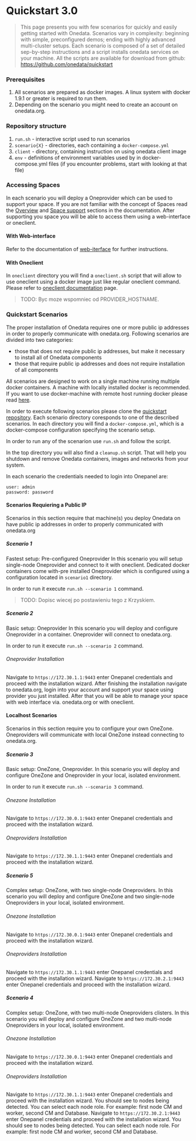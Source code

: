 # Quickstart 3.0

> This page presents you with few scenarios for quickly and easily getting started with Onedata. Scenarios vary in complexity: beginning with simple, preconfigured demos; ending with highly advanced multi-cluster setups. Each scenario is composed of a set of detailed sep-by-step instructions and a script installs onedata services on your machine. All the scripts are available for download from github: https://github.com/onedata/quickstart

### Prerequisites
1. All scenarios are prepared as docker images. A linux system with docker 1.9.1 or greater is required to run them.
2. Depending on the scenario you might need to create an account on onedata.org.

### Repository structure

1. `run.sh` - interactive script used to run scenarios
2. `scenario{X}` - directories, each containing a `docker-compose.yml`
3. `client` - directory, containing instruction on using onedata client image
1. `env` - definitions of environment variables used by in docker-compose.yml files (if you encounter problems, start with looking at that file)


### Accessing Spaces
In each scenario you will deploy a Oneprovider which can be used to support your space. If you are not familiar with the concept of Spaces read the [Overview](a) and [Space support](a) sections in the documentation. After supporting you space you will be able to access them using a web-interface or oneclient.

#### With Web-interface
Refer to the documentation of [web-iterface](a) for further instructions.

#### With Oneclient
In `oneclient` directory you will find a `oneclient.sh` script that will allow to use oneclient using a docker image just like regular oneclient command. Please refer to [oneclient documentation](a) page.

>TODO: Byc moze wspomniec od PROVIDER_HOSTNAME.

### Quickstart Scenarios

The proper installation of Onedata requires one or more public ip addresses in order to properly communicate with onedata.org. Following scenarios are divided into two categories:
- those that does not require public ip addresses, but make it necessary to install all of Onedata components
- those that require public ip addresses and does not require installation of all components

All scenarios are designed to work on a single machine running multiple docker containers. A machine with locally installed docker is recommended. If you want to use docker-machine with remote host running docker please read [here](here).

In order to execute following scenarios please clone the [quickstart repository](https://github.com/onedata/quickstart). Each scenario directory coresponds to one of the described scenarios. In each directory you will find a `docker-compose.yml`, which is a docker-compose configuration specifying the scenario setup.

In order to run any of the scenarion use `run.sh` and follow the script.

In the top directory you will also find a `cleanup.sh` script. That will help you shutdown and remove Onedata containers, images and networks from your system.

In each scenario the credentials needed to login into Onepanel are:
```
user: admin
password: password
```

#### Scenarios Requiering a Public IP
Scenarios in this section require that machine(s) you deploy Onedata on have public ip addresses in order to properly communicated with onedata.org

##### Scenario 1
Fastest setup: Pre-configured Oneprovider
In this scenario you will setup single-node Oneprovider and connect to it with oneclient.
Dedicated docker containers come with-pre installed Oneprovider which is configured using a configuration located in `scenario1` directory.

In order to run it execute `run.sh --scenario 1` command.

>TODO: Dopisc wiecej po postawieniu tego z Krzyskiem.

##### Scenario 2
Basic setup: Oneprovider
In this scenario you will deploy and configure Oneprovider in a container. Oneprovider will connect to onedata.org.

In order to run it execute `run.sh --scenario 2` command.

###### Oneprovider Installation
Navigate to `https://172.30.1.1:9443` enter Onepanel credentials and proceed with the installation wizard.
After finishing the installation navigate to onedata.org, login into your account and support your space using provider you just installed. After that you will be able to manage your space with web interface via. onedata.org or with oneclient.

#### Localhost Scenarios
Scenarios in this section require you to configure your own OneZone. Oneproviders will communicate with local OneZone instead connecting to onedata.org.

##### Scenario 3
Basic setup: OneZone, Oneprovider.
In this scenario you will deploy and configure OneZone and Oneprovider in your local, isolated environment.

In order to run it execute `run.sh --scenario 3` command.
###### Onezone Installation
Navigate to `https://172.30.0.1:9443` enter Onepanel credentials and proceed with the installation wizard.

###### Oneproviders Installation
Navigate to `https://172.30.1.1:9443` enter Onepanel credentials and proceed with the installation wizard.

##### Scenario 5
Complex setup: OneZone, with two single-node Oneproviders.
In this scenario you will deploy and configure OneZone and two single-node Oneproviders in your local, isolated environment.

###### Onezone Installation
Navigate to `https://172.30.0.1:9443` enter Onepanel credentials and proceed with the installation wizard.

###### Oneproviders Installation
Navigate to `https://172.30.1.1:9443` enter Onepanel credentials and proceed with the installation wizard.
Navigate to `https://172.30.2.1:9443` enter Onepanel credentials and proceed with the installation wizard.


##### Scenario 4
Complex setup: OneZone, with two multi-node Oneproviders clisters.
In this scenario you will deploy and configure OneZone and two multi-node Oneproviders in your local, isolated environment.

###### Onezone Installation
Navigate to `https://172.30.0.1:9443` enter Onepanel credentials and proceed with the installation wizard.

###### Oneproviders Installation
Navigate to `https://172.30.1.1:9443` enter Onepanel credentials and proceed with the installation wizard. You should see to nodes being detected. You can select each node role. For example: first node CM and worker, second CM and Database.
Navigate to `https://172.30.2.1:9443` enter Onepanel credentials and proceed with the installation wizard. You should see to nodes being detected. You can select each node role. For example: first node CM and worker, second CM and Database.

